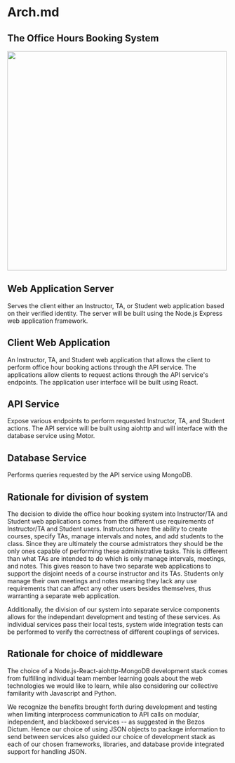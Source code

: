 # Arch.md

## The Office Hours Booking System
<img src='https://i.imgur.com/N1AJuuV.png' width='500px'>

## Web Application Server
Serves the client either an Instructor, TA, or Student web application based on their verified identity. The server will be built using the Node.js Express web application framework.

## Client Web Application
An Instructor, TA, and Student web application that allows the client to perform office hour booking actions through the API service. The applications allow clients to request actions through the API service's endpoints. The application user interface will be built using React.

## API Service
Expose various endpoints to perform requested Instructor, TA, and Student actions. The API service will be built using aiohttp and will interface with the database service using Motor.

## Database Service
Performs queries requested by the API service using MongoDB.

## Rationale for division of system
The decision to divide the office hour booking system into Instructor/TA and Student web applications comes from the different use requirements of Instructor/TA and Student users. Instructors have the ability to create courses, specify TAs, manage intervals and notes, and add students to the class. Since they are ultimately the course admistrators they should be the only ones capable of performing these administrative tasks. This is different than what TAs are intended to do which is only manage intervals, meetings, and notes. This gives reason to have two separate web applications to support the disjoint needs of a course instructor and its TAs. Students only manage their own meetings and notes meaning they lack any use requirements that can affect any other users besides themselves, thus warranting a separate web application.

Additionally, the division of our system into separate service components allows for the independant development and testing of these services. As individual services pass their local tests, system wide integration tests can be performed to verify the correctness of different couplings of services.

## Rationale for choice of middleware
The choice of a Node.js-React-aiohttp-MongoDB development stack comes from fulfilling individual team member learning goals about the web technologies we would like to learn, while also considering our collective familarity with Javascript and Python.

We recognize the benefits brought forth during development and testing when limiting interprocess communication to API calls on modular, independent, and blackboxed services -- as suggested in the Bezos Dictum. Hence our choice of using JSON objects to package information to send between services also guided our choice of development stack as each of our chosen frameworks, libraries, and database provide integrated support for handling JSON.
